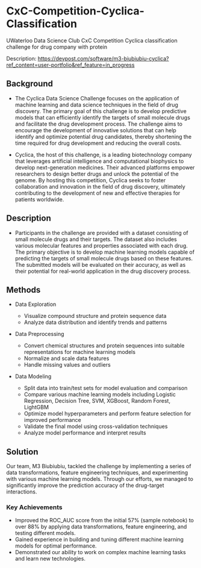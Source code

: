 # CxC-Competition-Cyclica-Classification
UWaterloo Data Science Club CxC Competition Cyclica classification challenge for drug company with protein

Description:
https://devpost.com/software/m3-biubiubiu-cyclica?ref_content=user-portfolio&ref_feature=in_progress

## Background

* The Cyclica Data Science Challenge focuses on the application of machine learning and data science techniques in the field of drug discovery. The primary goal of this challenge is to develop predictive models that can efficiently identify the targets of small molecule drugs and facilitate the drug development process. The challenge aims to encourage the development of innovative solutions that can help identify and optimize potential drug candidates, thereby shortening the time required for drug development and reducing the overall costs.

* Cyclica, the host of this challenge, is a leading biotechnology company that leverages artificial intelligence and computational biophysics to develop next-generation medicines. Their advanced platforms empower researchers to design better drugs and unlock the potential of the genome. By hosting this competition, Cyclica seeks to foster collaboration and innovation in the field of drug discovery, ultimately contributing to the development of new and effective therapies for patients worldwide.

## Description

* Participants in the challenge are provided with a dataset consisting of small molecule drugs and their targets. The dataset also includes various molecular features and properties associated with each drug. The primary objective is to develop machine learning models capable of predicting the targets of small molecule drugs based on these features. The submitted models will be evaluated on their accuracy, as well as their potential for real-world application in the drug discovery process.

## Methods

* Data Exploration

  * Visualize compound structure and protein sequence data
  * Analyze data distribution and identify trends and patterns
* Data Preprocessing

  * Convert chemical structures and protein sequences into suitable representations for machine learning models
  * Normalize and scale data features
  * Handle missing values and outliers
* Data Modeling

  * Split data into train/test sets for model evaluation and comparison
  * Compare various machine learning models including Logistic Regression, Decision Tree, SVM, XGBoost, Random Forest, LightGBM
  * Optimize model hyperparameters and perform feature selection for improved performance
  * Validate the final model using cross-validation techniques
  * Analyze model performance and interpret results

## Solution

Our team, M3 Biubiubiu, tackled the challenge by implementing a series of data transformations, feature engineering techniques, and experimenting with various machine learning models. Through our efforts, we managed to significantly improve the prediction accuracy of the drug-target interactions.

### Key Achievements
* Improved the ROC_AUC score from the initial 57% (sample notebook) to over 88% by applying data transformations, feature engineering, and testing different models.
* Gained experience in building and tuning different machine learning models for optimal performance.
* Demonstrated our ability to work on complex machine learning tasks and learn new technologies.
